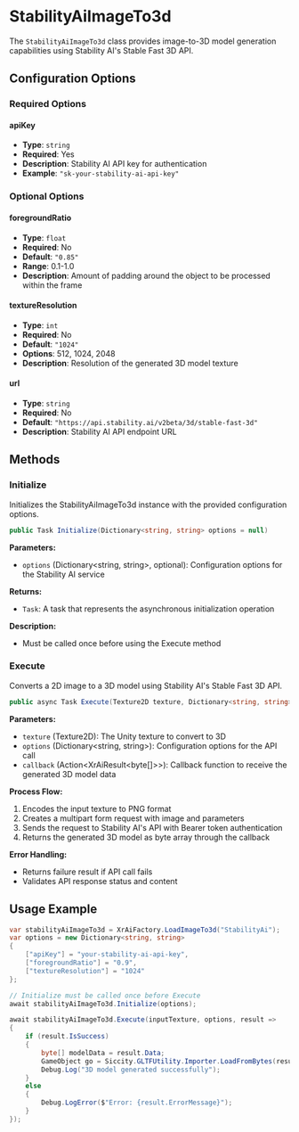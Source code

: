 # StabilityAiImageTo3d

The `StabilityAiImageTo3d` class provides image-to-3D model generation capabilities using Stability AI's Stable Fast 3D API.

## Configuration Options

### Required Options

#### apiKey
- **Type**: `string`
- **Required**: Yes
- **Description**: Stability AI API key for authentication
- **Example**: `"sk-your-stability-ai-api-key"`

### Optional Options

#### foregroundRatio
- **Type**: `float`
- **Required**: No
- **Default**: `"0.85"`
- **Range**: 0.1-1.0
- **Description**: Amount of padding around the object to be processed within the frame

#### textureResolution
- **Type**: `int`
- **Required**: No
- **Default**: `"1024"`
- **Options**: 512, 1024, 2048
- **Description**: Resolution of the generated 3D model texture

#### url
- **Type**: `string`
- **Required**: No
- **Default**: `"https://api.stability.ai/v2beta/3d/stable-fast-3d"`
- **Description**: Stability AI API endpoint URL

## Methods

### Initialize

Initializes the StabilityAiImageTo3d instance with the provided configuration options.

```csharp
public Task Initialize(Dictionary<string, string> options = null)
```

**Parameters:**
- `options` (Dictionary<string, string>, optional): Configuration options for the Stability AI service

**Returns:**
- `Task`: A task that represents the asynchronous initialization operation

**Description:**
- Must be called once before using the Execute method

### Execute

Converts a 2D image to a 3D model using Stability AI's Stable Fast 3D API.

```csharp
public async Task Execute(Texture2D texture, Dictionary<string, string> options, Action<XrAiResult<byte[]>> callback)
```

**Parameters:**
- `texture` (Texture2D): The Unity texture to convert to 3D
- `options` (Dictionary<string, string>): Configuration options for the API call
- `callback` (Action<XrAiResult<byte[]>>): Callback function to receive the generated 3D model data

**Process Flow:**
1. Encodes the input texture to PNG format
2. Creates a multipart form request with image and parameters
3. Sends the request to Stability AI's API with Bearer token authentication
4. Returns the generated 3D model as byte array through the callback

**Error Handling:**
- Returns failure result if API call fails
- Validates API response status and content

## Usage Example

```csharp
var stabilityAiImageTo3d = XrAiFactory.LoadImageTo3d("StabilityAi");
var options = new Dictionary<string, string>
{
    ["apiKey"] = "your-stability-ai-api-key",
    ["foregroundRatio"] = "0.9",
    ["textureResolution"] = "1024"
};

// Initialize must be called once before Execute
await stabilityAiImageTo3d.Initialize(options);

await stabilityAiImageTo3d.Execute(inputTexture, options, result =>
{
    if (result.IsSuccess)
    {
        byte[] modelData = result.Data;
        GameObject go = Siccity.GLTFUtility.Importer.LoadFromBytes(result.Data);
        Debug.Log("3D model generated successfully");
    }
    else
    {
        Debug.LogError($"Error: {result.ErrorMessage}");
    }
});
```
